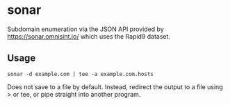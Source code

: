 sonar
=====

Subdomain enumeration via the JSON API provided by https://sonar.omnisint.io/ which uses the Rapid9 dataset.

## Usage

`sonar -d example.com | tee -a example.com.hosts`

Does not save to a file by default. Instead, redirect the output to a file using > or tee, or pipe straight into another program.
